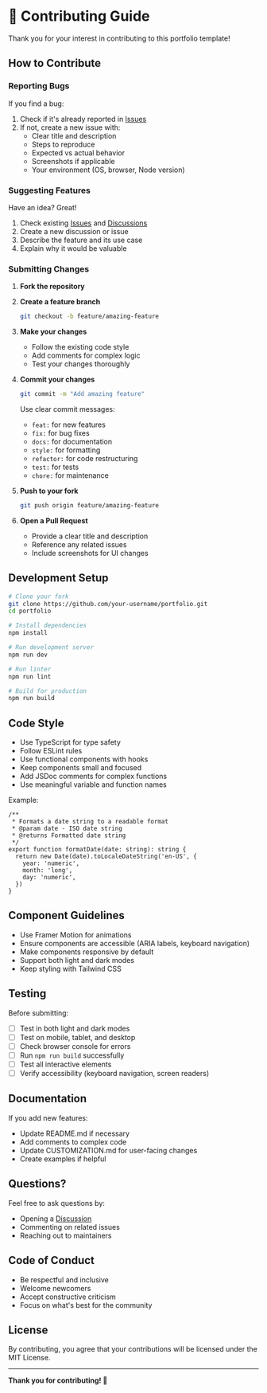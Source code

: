 # 🤝 Contributing Guide

Thank you for your interest in contributing to this portfolio template!

## How to Contribute

### Reporting Bugs

If you find a bug:

1. Check if it's already reported in [Issues](../../issues)
2. If not, create a new issue with:
   - Clear title and description
   - Steps to reproduce
   - Expected vs actual behavior
   - Screenshots if applicable
   - Your environment (OS, browser, Node version)

### Suggesting Features

Have an idea? Great!

1. Check existing [Issues](../../issues) and [Discussions](../../discussions)
2. Create a new discussion or issue
3. Describe the feature and its use case
4. Explain why it would be valuable

### Submitting Changes

1. **Fork the repository**

2. **Create a feature branch**
   ```bash
   git checkout -b feature/amazing-feature
   ```

3. **Make your changes**
   - Follow the existing code style
   - Add comments for complex logic
   - Test your changes thoroughly

4. **Commit your changes**
   ```bash
   git commit -m "Add amazing feature"
   ```
   
   Use clear commit messages:
   - `feat:` for new features
   - `fix:` for bug fixes
   - `docs:` for documentation
   - `style:` for formatting
   - `refactor:` for code restructuring
   - `test:` for tests
   - `chore:` for maintenance

5. **Push to your fork**
   ```bash
   git push origin feature/amazing-feature
   ```

6. **Open a Pull Request**
   - Provide a clear title and description
   - Reference any related issues
   - Include screenshots for UI changes

## Development Setup

```bash
# Clone your fork
git clone https://github.com/your-username/portfolio.git
cd portfolio

# Install dependencies
npm install

# Run development server
npm run dev

# Run linter
npm run lint

# Build for production
npm run build
```

## Code Style

- Use TypeScript for type safety
- Follow ESLint rules
- Use functional components with hooks
- Keep components small and focused
- Add JSDoc comments for complex functions
- Use meaningful variable and function names

Example:
```tsx
/**
 * Formats a date string to a readable format
 * @param date - ISO date string
 * @returns Formatted date string
 */
export function formatDate(date: string): string {
  return new Date(date).toLocaleDateString('en-US', {
    year: 'numeric',
    month: 'long',
    day: 'numeric',
  })
}
```

## Component Guidelines

- Use Framer Motion for animations
- Ensure components are accessible (ARIA labels, keyboard navigation)
- Make components responsive by default
- Support both light and dark modes
- Keep styling with Tailwind CSS

## Testing

Before submitting:

- [ ] Test in both light and dark modes
- [ ] Test on mobile, tablet, and desktop
- [ ] Check browser console for errors
- [ ] Run `npm run build` successfully
- [ ] Test all interactive elements
- [ ] Verify accessibility (keyboard navigation, screen readers)

## Documentation

If you add new features:

- Update README.md if necessary
- Add comments to complex code
- Update CUSTOMIZATION.md for user-facing changes
- Create examples if helpful

## Questions?

Feel free to ask questions by:
- Opening a [Discussion](../../discussions)
- Commenting on related issues
- Reaching out to maintainers

## Code of Conduct

- Be respectful and inclusive
- Welcome newcomers
- Accept constructive criticism
- Focus on what's best for the community

## License

By contributing, you agree that your contributions will be licensed under the MIT License.

---

**Thank you for contributing! 🙌**



